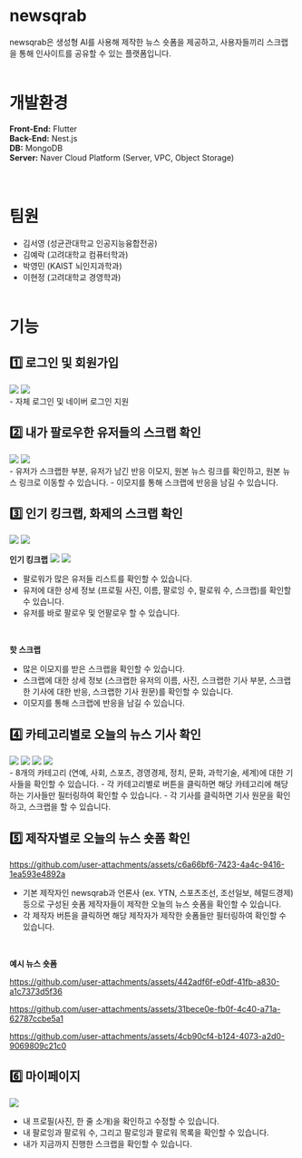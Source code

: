 # newsqrab

newsqrab은 생성형 AI를 사용해 제작한 뉴스 숏폼을 제공하고, 사용자들끼리 스크랩을 통해 인사이트를 공유할 수 있는 플랫폼입니다.
<br><br>

# 개발환경

**Front-End:** Flutter <br>
**Back-End:** Nest.js <br>
**DB:** MongoDB <br>
**Server:** Naver Cloud Platform (Server, VPC, Object Storage) <br>
<br><br>

# 팀원

- 김서영 (성균관대학교 인공지능융합전공)
- 김예락 (고려대학교 컴퓨터학과)
- 박영민 (KAIST 뇌인지과학과)
- 이현정 (고려대학교 경영학과)
<br><br>

# 기능
## 1️⃣ 로그인 및 회원가입
<img src="https://github.com/user-attachments/assets/eb063df6-5a8f-4757-bcc5-aa66367a77fc">
<img src="https://github.com/user-attachments/assets/7f832415-7097-4fda-b363-635eff16f155">
<br>
- 자체 로그인 및 네이버 로그인 지원

## 2️⃣ 내가 팔로우한 유저들의 스크랩 확인
<img src="https://github.com/user-attachments/assets/794b79ad-2ca9-40fe-8bc1-d187cd78f314">
<img src="https://github.com/user-attachments/assets/f8e20540-b961-44c5-b7b9-441d2f5eb7fa">
<br>
- 유저가 스크랩한 부분, 유저가 남긴 반응 이모지, 원본 뉴스 링크를 확인하고, 원본 뉴스 링크로 이동할 수 있습니다.
- 이모지를 통해 스크랩에 반응을 남길 수 있습니다.

## 3️⃣ 인기 킹크랩, 화제의 스크랩 확인
<img src="https://github.com/user-attachments/assets/38886d34-6e28-441c-bd42-e64c6af78e12">
<img src="https://github.com/user-attachments/assets/04c7acbd-ea86-431c-af53-225211dd5897">
<br>

**인기 킹크랩**
<img src="https://github.com/user-attachments/assets/e1d1667a-e989-4275-97ce-20ae8684bd90">
<img src="https://github.com/user-attachments/assets/4edfe4f6-1e50-4c5e-bed7-247dfbf925d0">
<br>
- 팔로워가 많은 유저들 리스트를 확인할 수 있습니다.
- 유저에 대한 상세 정보 (프로필 사진, 이름, 팔로잉 수, 팔로워 수, 스크랩)를 확인할 수 있습니다.
- 유저를 바로 팔로우 및 언팔로우 할 수 있습니다.
<br>

**핫 스크랩** 
- 많은 이모지를 받은 스크랩을 확인할 수 있습니다.
- 스크랩에 대한 상세 정보 (스크랩한 유저의 이름, 사진, 스크랩한 기사 부분, 스크랩한 기사에 대한 반응, 스크랩한 기사 원문)를 확인할 수 있습니다.
- 이모지를 통해 스크랩에 반응을 남길 수 있습니다.

## 4️⃣ 카테고리별로 오늘의 뉴스 기사 확인
<img src="https://github.com/user-attachments/assets/bab1e5a6-c17a-4730-8cf9-23b385acb888">
<img src="https://github.com/user-attachments/assets/aa4cde31-baf9-46f5-b0d0-933307e161a4">
<img src="https://github.com/user-attachments/assets/d085a61c-ca49-4c9a-a2ed-e409f611b0ae">
<img src="https://github.com/user-attachments/assets/e64b1607-55c1-47c5-b8dc-81814fbcc594">
<br>
- 8개의 카테고리 (연예, 사회, 스포츠, 경영경제, 정치, 문화, 과학기술, 세계)에 대한 기사들을 확인할 수 있습니다.
- 각 카테고리별로 버튼을 클릭하면 해당 카테고리에 해당하는 기사들만 필터링하여 확인할 수 있습니다.
- 각 기사를 클릭하면 기사 원문을 확인하고, 스크랩을 할 수 있습니다.

## 5️⃣ 제작자별로 오늘의 뉴스 숏폼 확인
https://github.com/user-attachments/assets/c6a66bf6-7423-4a4c-9416-1ea593e4892a


- 기본 제작자인 newsqrab과 언론사 (ex. YTN, 스포츠조선, 조선일보, 헤럴드경제) 등으로 구성된 숏폼 제작자들이 제작한 오늘의 뉴스 숏폼을 확인할 수 있습니다.
- 각 제작자 버튼을 클릭하면 해당 제작자가 제작한 숏폼들만 필터링하여 확인할 수 있습니다.
<br>

**예시 뉴스 숏폼**

https://github.com/user-attachments/assets/442adf6f-e0df-41fb-a830-a1c7373d5f36

https://github.com/user-attachments/assets/31bece0e-fb0f-4c40-a71a-62787ccbe5a1

https://github.com/user-attachments/assets/4cb90cf4-b124-4073-a2d0-9069809c21c0



## 6️⃣ 마이페이지
<img src="https://github.com/user-attachments/assets/36f50cef-9b12-4714-a159-d72956c9d5d6">

- 내 프로필(사진, 한 줄 소개)을 확인하고 수정할 수 있습니다.
- 내 팔로잉과 팔로워 수, 그리고 팔로잉과 팔로워 목록을 확인할 수 있습니다.
- 내가 지금까지 진행한 스크랩을 확인할 수 있습니다.

